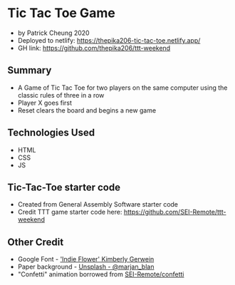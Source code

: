 # Tic Tac Toe Game
- by Patrick Cheung 2020
- Deployed to netlify:   https://thepika206-tic-tac-toe.netlify.app/
- GH link: https://github.com/thepika206/ttt-weekend


## Summary
- A Game of Tic Tac Toe for two players on the same computer using the classic rules of three in a row
- Player X goes first
- Reset clears the board and begins a new game

## Technologies Used
- HTML
- CSS
- JS

## Tic-Tac-Toe starter code
- Created from General Assembly Software starter code
- Credit TTT game starter code here: https://github.com/SEI-Remote/ttt-weekend

## Other Credit
- Google Font - ['Indie Flower' Kimberly Gerwein](https://fonts.google.com/specimen/Indie+Flower?query=indie+flower)
- Paper background -  [Unsplash - @marjan_blan](https://unsplash.com/@marjan_blan)
- "Confetti" animation borrowed from [SEI-Remote/confetti](https://github.com/SEI-Remote/confetti)